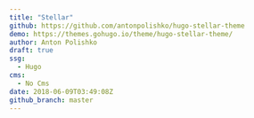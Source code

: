 ```yaml
---
title: "Stellar"
github: https://github.com/antonpolishko/hugo-stellar-theme
demo: https://themes.gohugo.io/theme/hugo-stellar-theme/
author: Anton Polishko
draft: true
ssg:
  - Hugo
cms:
  - No Cms
date: 2018-06-09T03:49:08Z
github_branch: master
---
```


